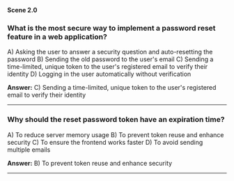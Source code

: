 **Scene 2.0**


### **What is the most secure way to implement a password reset feature in a web application?**

A) Asking the user to answer a security question and auto-resetting the password
B) Sending the old password to the user's email
C) Sending a time-limited, unique token to the user's registered email to verify their identity
D) Logging in the user automatically without verification

**Answer:** C) Sending a time-limited, unique token to the user's registered email to verify their identity

---

### **Why should the reset password token have an expiration time?**

A) To reduce server memory usage
B) To prevent token reuse and enhance security
C) To ensure the frontend works faster
D) To avoid sending multiple emails

**Answer:** B) To prevent token reuse and enhance security

---


